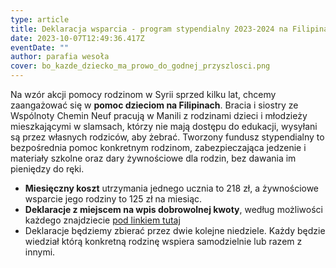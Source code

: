 ```yaml
---
type: article
title: Deklaracja wsparcia - program stypendialny 2023-2024 na Filipinach
date: 2023-10-07T12:49:36.417Z
eventDate: ""
author: parafia wesoła
cover: bo_kazde_dziecko_ma_prowo_do_godnej_przyszlosci.png
---
```

<!--StartFragment-->

Na wzór akcji pomocy rodzinom w Syrii sprzed kilku lat, chcemy zaangażować się w **pomoc dzieciom na Filipinach**. Bracia i siostry ze Wspólnoty Chemin Neuf pracują w Manili z rodzinami dzieci i młodzieży mieszkającymi w slamsach, którzy nie mają dostępu do edukacji, wysyłani są przez własnych rodziców, aby żebrać. Tworzony fundusz stypendialny to bezpośrednia pomoc konkretnym rodzinom, zabezpieczająca jedzenie i materiały szkolne oraz dary żywnościowe dla rodzin, bez dawania im pieniędzy do ręki. 

* **Miesięczny koszt** utrzymania jednego ucznia to 218 zł, a żywnościowe wsparcie jego rodziny to 125 zł na miesiąc. 
* **Deklaracje z miejscem na wpis dobrowolnej kwoty**, według możliwości każdego znajdziecie [pod linkiem tutaj](https://forms.gle/oQPt9MCUrx7nTfRt7)
* Deklaracje będziemy zbierać przez dwie kolejne niedziele. Każdy będzie wiedział którą konkretną rodzinę wspiera samodzielnie lub razem z innymi.  

<!--EndFragment-->